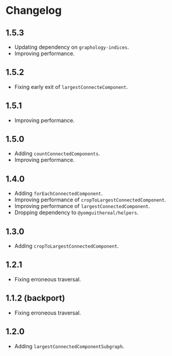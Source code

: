# Changelog

## 1.5.3

- Updating dependency on `graphology-indices`.
- Improving performance.

## 1.5.2

- Fixing early exit of `largestConnecteComponent`.

## 1.5.1

- Improving performance.

## 1.5.0

- Adding `countConnectedComponents`.
- Improving performance.

## 1.4.0

- Adding `forEachConnectedComponent`.
- Improving performance of `cropToLargestConnectedComponent`.
- Improving performance of `largestConnectedComponent`.
- Dropping dependency to `@yomguithereal/helpers`.

## 1.3.0

- Adding `cropToLargestConnectedComponent`.

## 1.2.1

- Fixing erroneous traversal.

## 1.1.2 (backport)

- Fixing erroneous traversal.

## 1.2.0

- Adding `largestConnectedComponentSubgraph`.
